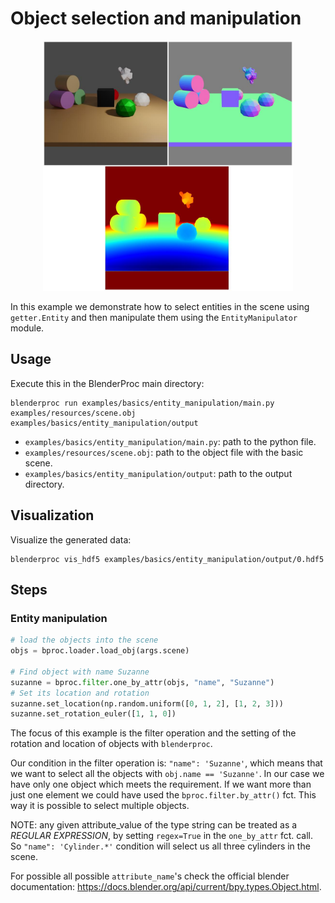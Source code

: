 # Object selection and manipulation

<p align="center">
<img src="../../../images/entity_manipulation_rendering.jpg" alt="Front readme image" width=400>
</p>

In this example we demonstrate how to select entities in the scene using `getter.Entity` and then manipulate them using the `EntityManipulator` module.

## Usage

Execute this in the BlenderProc main directory:

```
blenderproc run examples/basics/entity_manipulation/main.py examples/resources/scene.obj examples/basics/entity_manipulation/output
```

* `examples/basics/entity_manipulation/main.py`: path to the python file.
* `examples/resources/scene.obj`: path to the object file with the basic scene.
* `examples/basics/entity_manipulation/output`: path to the output directory.

## Visualization

Visualize the generated data:

```
blenderproc vis_hdf5 examples/basics/entity_manipulation/output/0.hdf5
```

## Steps

### Entity manipulation

```python
# load the objects into the scene
objs = bproc.loader.load_obj(args.scene)

# Find object with name Suzanne
suzanne = bproc.filter.one_by_attr(objs, "name", "Suzanne")
# Set its location and rotation
suzanne.set_location(np.random.uniform([0, 1, 2], [1, 2, 3]))
suzanne.set_rotation_euler([1, 1, 0])
```

The focus of this example is the filter operation and the setting of the rotation and location of objects with `blenderproc`.

Our condition in the filter operation is: `"name": 'Suzanne'`, which means that we want to select all the objects with `obj.name == 'Suzanne'`. In our case we have only one object which meets the requirement.
If we want more than just one element we could have used the `bproc.filter.by_attr()` fct. This way it is possible to select multiple objects.

NOTE: any given attribute_value of the type string can be treated as a *REGULAR EXPRESSION*, by setting `regex=True` in the `one_by_attr` fct. call. 
So `"name": 'Cylinder.*'` condition will select us all three cylinders in the scene.

For possible all possible `attribute_name`'s check the official blender documentation: https://docs.blender.org/api/current/bpy.types.Object.html.

